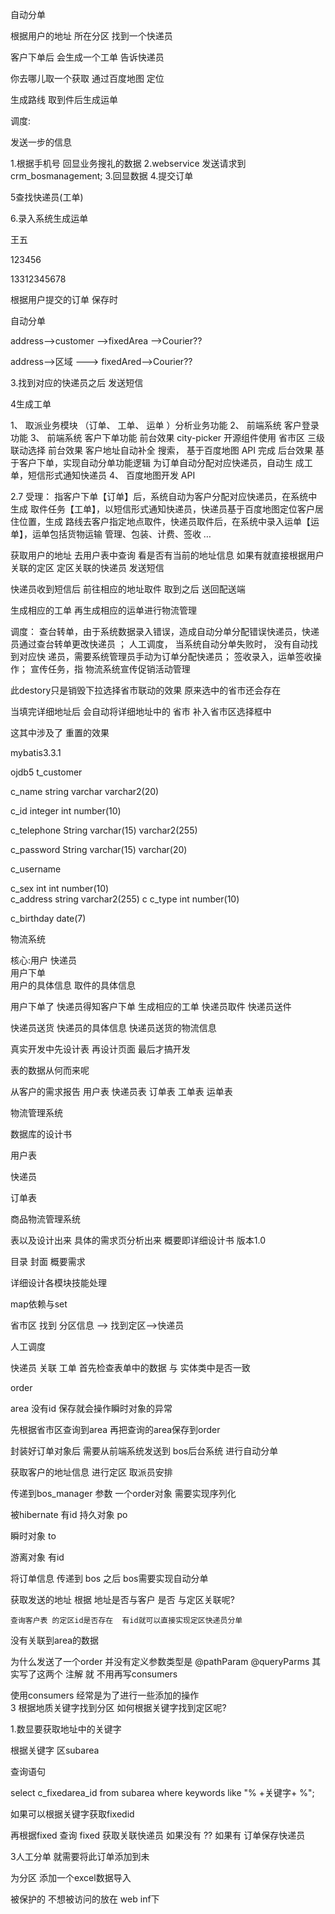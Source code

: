 自动分单

根据用户的地址  所在分区  找到一个快递员

客户下单后  会生成一个工单  告诉快递员

你去哪儿取一个获取  通过百度地图  定位

生成路线  取到件后生成运单

调度:



发送一步的信息

1.根据手机号  回显业务搜礼的数据
2.webservice 发送请求到crm_bosmanagement;
3.回显数据
4.提交订单

5查找快递员(工单)


6.录入系统生成运单



王五


123456

13312345678


根据用户提交的订单 保存时 

自动分单 

address-->customer -->fixedArea -->Courier??

address-->区域 ---> fixedAred-->Courier??

3.找到对应的快递员之后   发送短信

4生成工单 

1、 取派业务模块 （订单、 工单、 运单 ）分析业务功能
2、 前端系统 客户登录功能
3、 前端系统 客户下单功能
前台效果 city-picker 开源组件使用 省市区 三级联动选择
前台效果 客户地址自动补全 搜索， 基于百度地图 API 完成
后台效果 基于客户下单，实现自动分单功能逻辑 为订单自动分配对应快递员，自动生
成工单，短信形式通知快递员
4、 百度地图开发 API


2.7 受理： 指客户下单【订单】后，系统自动为客户分配对应快递员，在系统中生成
取件任务【工单】，以短信形式通知快递员，快递员基于百度地图定位客户居住位置，生成
路线去客户指定地点取件，快递员取件后，在系统中录入运单【运单】，运单包括货物运输
管理、包装、计费、签收 …

获取用户的地址   去用户表中查询  看是否有当前的地址信息
如果有就直接根据用户关联的定区 定区关联的快递员 发送短信

快递员收到短信后 前往相应的地址取件  取到之后 送回配送端

   生成相应的工单   再生成相应的运单进行物流管理

 调度： 查台转单，由于系统数据录入错误，造成自动分单分配错误快递员，快递
员通过查台转单更改快递员 ； 人工调度， 当系统自动分单失败时， 没有自动找到对应快
递员，需要系统管理员手动为订单分配快递员； 签收录入，运单签收操作； 宣传任务，指
物流系统宣传促销活动管理


 

此destory只是销毁下拉选择省市联动的效果
原来选中的省市还会存在

当填完详细地址后  会自动将详细地址中的  省市  补入省市区选择框中

这其中涉及了 重置的效果

mybatis3.3.1

ojdb5
t_customer

c_name  string varchar  varchar2(20)

c_id   integer int  number(10)

c_telephone   String varchar(15)  varchar2(255)

c_password  String varchar(15) varchar(20)

c_username

c_sex  int  int number(10)  
c_address string  varchar2(255)
c
c_type int  number(10) 

c_birthday date(7)

物流系统

核心:用户  快递员  
用户下单  
	用户的具体信息
	取件的具体信息

用户下单了  快递员得知客户下单 生成相应的工单   快递员取件   快递员送件

 快递员送货
	快递员的具体信息
	快递员送货的物流信息

真实开发中先设计表 再设计页面  最后才搞开发

表的数据从何而来呢

从客户的需求报告
用户表   快递员表   订单表  工单表 运单表

物流管理系统  

数据库的设计书

用户表

快递员 

订单表



商品物流管理系统

表以及设计出来  具体的需求页分析出来
概要即详细设计书
版本1.0


目录
封面
概要需求

详细设计各模块技能处理

map依赖与set


省市区 找到  分区信息  --> 找到定区-->快递员

人工调度

快递员 关联 工单 
首先检查表单中的数据  与  实体类中是否一致

order

area 没有id  保存就会操作瞬时对象的异常

先根据省市区查询到area 再把查询的area保存到order

封装好订单对象后  需要从前端系统发送到 bos后台系统 进行自动分单 

获取客户的地址信息  进行定区 取派员安排

传递到bos_manager  参数 一个order对象 需要实现序列化

被hibernate 有id  持久对象 po 

瞬时对象 to 

游离对象 有id   


将订单信息 传递到 bos 之后 bos需要实现自动分单

获取发送的地址   根据 地址是否与客户 是否 与定区关联呢?

	查询客户表 的定区id是否存在  有id就可以直接实现定区快递员分单

没有关联到area的数据

为什么发送了一个order  并没有定义参数类型是  @pathParam  @queryParms
其实写了这两个 注解  就 不用再写consumers

使用consumers 经常是为了进行一些添加的操作  
3 根据地质关键字找到分区 如何根据关键字找到定区呢?

1.数显要获取地址中的关键字

 根据关键字 区subarea 

查询语句

select c_fixedarea_id  from  subarea where keywords like "% +关键字+ %";

如果可以根据关键字获取fixedid 

再根据fixed 查询 fixed 获取关联快递员 如果没有  ?? 如果有  订单保存快递员  

3人工分单  就需要将此订单添加到未

为分区  添加一个excel数据导入

被保护的  不想被访问的放在 web inf下


















